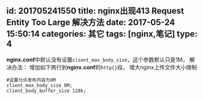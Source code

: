 id: 201705241550
title: nginx出现413 Request Entity Too Large 解决方法
date: 2017-05-24 15:50:14
categories: 其它
tags: [nginx,笔记]
type: 4
---------
**nginx.conf**中默认没有设置`client_max_body_size`，这个参数默认只是1M，
解决办法：
增加如下两行到**nginx.conf**的`http{}`段， 增大nginx上传文件大小限制
```shell
#设置允许发布内容为8M
client_max_body_size 8M;
client_body_buffer_size 128k;
```

